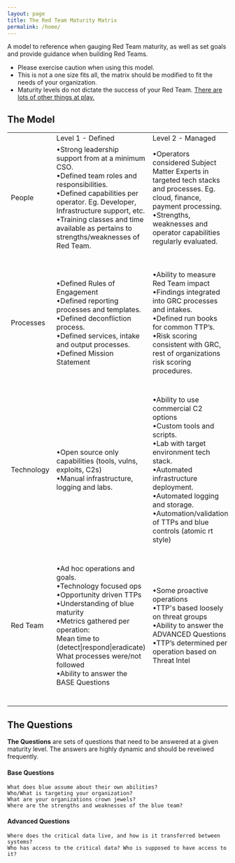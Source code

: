 ```yaml
---
layout: page
title: The Red Team Maturity Matrix
permalink: /home/
---
```


A model to reference when gauging Red Team maturity, as well as set goals and provide guidance when building Red Teams.

 - Please exercise caution when using this model. 
 - This is not a one size fits all, the matrix should be modified to fit the needs of your organization.
 - Maturity levels do not dictate the success of your Red Team. [There are lots of other things at play.](/meta)
 
## The Model
<html>
	<body>
<table class="rwd-table">
					<tr>
						<td style=min-width:50px></td>
						<td style=min-width:50px>Level 1 - Defined</td>
						<td style=min-width:50px>Level 2 - Managed</td>
						<td style=min-width:50px>Level 3 - Optimized</td>
					</tr>
					<tr>
						<td style=min-width:50px>People</td>
						<td style=min-width:50px>•Strong leadership support from at a minimum CSO.<br />
•Defined team roles and responsibilities.<br />
•Defined capabilities per operator. Eg. Developer, Infrastructure support, etc.<br />
•Training classes and time available as pertains to strengths/weaknesses of Red Team.</td>
						<td style=min-width:50px>•Operators considered Subject Matter Experts in targeted tech stacks and processes. Eg. cloud, finance, payment processing.<br />
•Strengths, weaknesses and operator capabilities regularly evaluated.</td>
						<td style=min-width:50px>•Job shadow opportunities defined for red/blue/SRE, etc.<br />
•Organization wide support for Red Team.<br />
•Dedicated developers, operators, leads, etc*
</td>
					</tr>
					<tr>
						<td style=min-width:50px>Processes</td>
						<td style=min-width:50px>•Defined Rules of Engagement<br />
•Defined reporting processes and templates.<br />
•Defined deconfliction process.<br />
•Defined services, intake and output processes.<br />
•Defined Mission Statement</td>
						<td style=min-width:50px>•Ability to measure Red Team impact<br />
•Findings integrated into GRC processes and intakes.<br />
•Defined run books for common TTP’s.<br />
•Risk scoring consistent with GRC, rest of organizations risk scoring procedures.<br />
</td>
						<td style=min-width:50px>•Defined processes and support for publishing and contributing open source tooling<br />
•Red Team impact leads to measurable organizational improvements such as blue headcount, training opportunities, systemic security posture, etc.<br />
•Regular Red Team self reflection and improvement cycles.
</td>
					</tr>
					<tr>
						<td style=min-width:50px>Technology</td>
						<td style=min-width:50px>•Open source only capabilities (tools, vulns, exploits, C2s)<br />
•Manual infrastructure, logging and labs.
</td>
						<td style=min-width:50px>•Ability to use commercial C2 options<br />
•Custom tools and scripts.<br />
•Lab with target environment tech stack.<br />
•Automated infrastructure deployment.<br />
•Automated logging and storage.<br />
•Automation/validation of TTPs and blue controls (atomic rt style)</td>
						<td style=min-width:50px>•Custom C2 and implant capabilities.<br />
•0 day exploit capabilities.<br />
•Automated reporting capabilities.
</td>
					</tr>
					<tr>
					<tr>
						<td style=min-width:50px>Red Team</td>
						<td style=min-width:50px>•Ad hoc operations and goals.<br />
•Technology focused ops<br />
•Opportunity driven TTPs<br />
•Understanding of blue maturity<br />
•Metrics gathered per operation:<br />
  Mean time to (detect|respond|eradicate)
  What processes were/not followed<br />
•Ability to answer the BASE Questions</td>
						<td style=min-width:50px>•Some proactive operations<br />
•TTP's based loosely on threat groups<br />
•Ability to answer the ADVANCED Questions<br />
•TTP’s determined per operation based on Threat Intel
</td>
						<td style=min-width:50px>•Accurate/intentioned threat group emulated modus operandi<br />
•Long term operations addressing existential business risks.<br />
•Proactively planned operations .<br />
•Ability to leverage target technology SMEs (cloud, devops, finance, domain tech)<br />
•Requirement to use novel TTP’s in many cases to bypass defense.
</td>
					</tr>

</table>
</body>
</html>

## The Questions

**The Questions** are sets of questions that need to be answered at a given maturity level. The answers are highly dynamic and should be reveiwed frequently. 

#### Base Questions
	What does blue assume about their own abilities?
	Who/What is targeting your organization? 
	What are your organizations crown jewels?
	Where are the strengths and weaknesses of the blue team?

#### Advanced Questions
	Where does the critical data live, and how is it transferred between systems?
	Who has access to the critical data? Who is supposed to have access to it?



